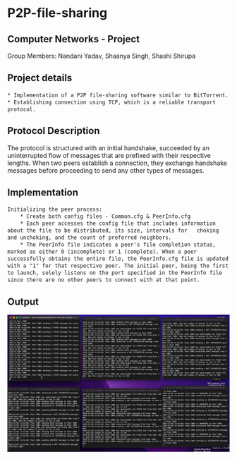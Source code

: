 # P2P-file-sharing

## Computer Networks - Project
Group Members: Nandani Yadav, Shaanya Singh, Shashi Shirupa 


## Project details
    * Implementation of a P2P file-sharing software similar to BitTorrent.
    * Establishing connection using TCP, which is a reliable transport protocol.

## Protocol Description
The protocol is structured with an initial handshake, succeeded by an uninterrupted flow of messages that are prefixed with their respective lengths. When two peers establish a connection, they exchange handshake messages before proceeding to send any other types of messages.

## Implementation
    Initializing the peer process: 
        * Create both config files - Common.cfg & PeerInfo.cfg
        * Each peer accesses the config file that includes information about the file to be distributed, its size, intervals for   choking and unchoking, and the count of preferred neighbors.
        * The PeerInfo file indicates a peer's file completion status, marked as either 0 (incomplete) or 1 (complete). When a peer successfully obtains the entire file, the PeerInfo.cfg file is updated with a "1" for that respective peer. The initial peer, being the first to launch, solely listens on the port specified in the PeerInfo file since there are no other peers to connect with at that point.

## Output
![Alt text](/CN-ss.png?raw=true "Optional Title")
